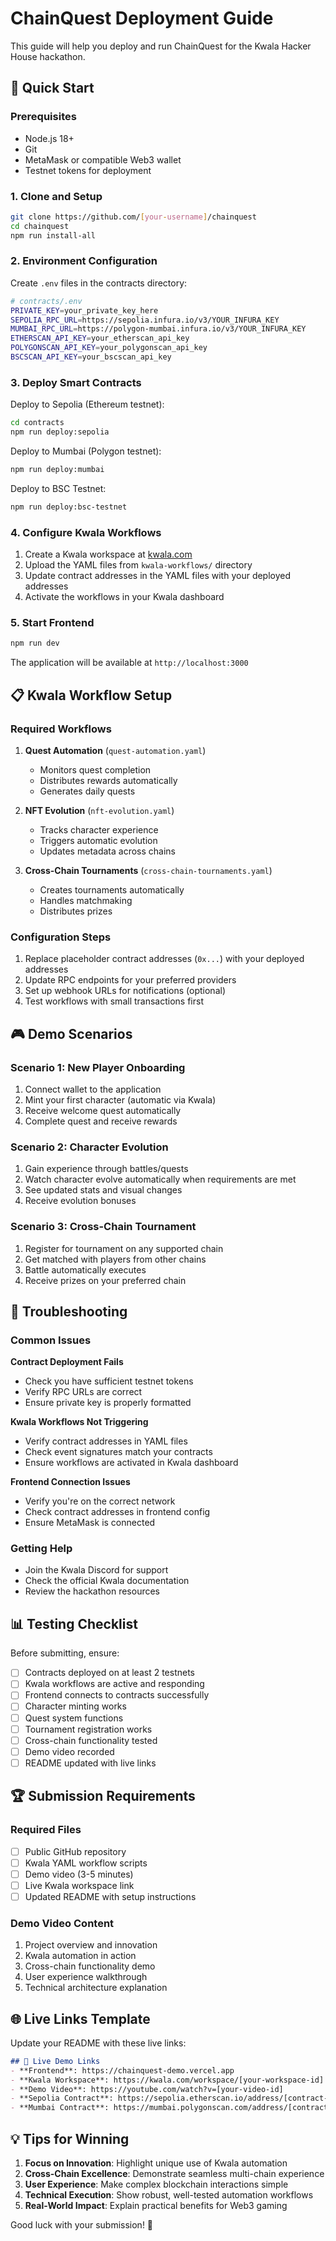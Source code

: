 # ChainQuest Deployment Guide

This guide will help you deploy and run ChainQuest for the Kwala Hacker House hackathon.

## 🚀 Quick Start

### Prerequisites
- Node.js 18+
- Git
- MetaMask or compatible Web3 wallet
- Testnet tokens for deployment

### 1. Clone and Setup
```bash
git clone https://github.com/[your-username]/chainquest
cd chainquest
npm run install-all
```

### 2. Environment Configuration
Create `.env` files in the contracts directory:

```bash
# contracts/.env
PRIVATE_KEY=your_private_key_here
SEPOLIA_RPC_URL=https://sepolia.infura.io/v3/YOUR_INFURA_KEY
MUMBAI_RPC_URL=https://polygon-mumbai.infura.io/v3/YOUR_INFURA_KEY
ETHERSCAN_API_KEY=your_etherscan_api_key
POLYGONSCAN_API_KEY=your_polygonscan_api_key
BSCSCAN_API_KEY=your_bscscan_api_key
```

### 3. Deploy Smart Contracts

Deploy to Sepolia (Ethereum testnet):
```bash
cd contracts
npm run deploy:sepolia
```

Deploy to Mumbai (Polygon testnet):
```bash
npm run deploy:mumbai
```

Deploy to BSC Testnet:
```bash
npm run deploy:bsc-testnet
```

### 4. Configure Kwala Workflows

1. Create a Kwala workspace at [kwala.com](https://kwala.com)
2. Upload the YAML files from `kwala-workflows/` directory
3. Update contract addresses in the YAML files with your deployed addresses
4. Activate the workflows in your Kwala dashboard

### 5. Start Frontend
```bash
npm run dev
```

The application will be available at `http://localhost:3000`

## 📋 Kwala Workflow Setup

### Required Workflows
1. **Quest Automation** (`quest-automation.yaml`)
   - Monitors quest completion
   - Distributes rewards automatically
   - Generates daily quests

2. **NFT Evolution** (`nft-evolution.yaml`)
   - Tracks character experience
   - Triggers automatic evolution
   - Updates metadata across chains

3. **Cross-Chain Tournaments** (`cross-chain-tournaments.yaml`)
   - Creates tournaments automatically
   - Handles matchmaking
   - Distributes prizes

### Configuration Steps
1. Replace placeholder contract addresses (`0x...`) with your deployed addresses
2. Update RPC endpoints for your preferred providers
3. Set up webhook URLs for notifications (optional)
4. Test workflows with small transactions first

## 🎮 Demo Scenarios

### Scenario 1: New Player Onboarding
1. Connect wallet to the application
2. Mint your first character (automatic via Kwala)
3. Receive welcome quest automatically
4. Complete quest and receive rewards

### Scenario 2: Character Evolution
1. Gain experience through battles/quests
2. Watch character evolve automatically when requirements are met
3. See updated stats and visual changes
4. Receive evolution bonuses

### Scenario 3: Cross-Chain Tournament
1. Register for tournament on any supported chain
2. Get matched with players from other chains
3. Battle automatically executes
4. Receive prizes on your preferred chain

## 🔧 Troubleshooting

### Common Issues

**Contract Deployment Fails**
- Check you have sufficient testnet tokens
- Verify RPC URLs are correct
- Ensure private key is properly formatted

**Kwala Workflows Not Triggering**
- Verify contract addresses in YAML files
- Check event signatures match your contracts
- Ensure workflows are activated in Kwala dashboard

**Frontend Connection Issues**
- Verify you're on the correct network
- Check contract addresses in frontend config
- Ensure MetaMask is connected

### Getting Help
- Join the Kwala Discord for support
- Check the official Kwala documentation
- Review the hackathon resources

## 📊 Testing Checklist

Before submitting, ensure:
- [ ] Contracts deployed on at least 2 testnets
- [ ] Kwala workflows are active and responding
- [ ] Frontend connects to contracts successfully
- [ ] Character minting works
- [ ] Quest system functions
- [ ] Tournament registration works
- [ ] Cross-chain functionality tested
- [ ] Demo video recorded
- [ ] README updated with live links

## 🏆 Submission Requirements

### Required Files
- [ ] Public GitHub repository
- [ ] Kwala YAML workflow scripts
- [ ] Demo video (3-5 minutes)
- [ ] Live Kwala workspace link
- [ ] Updated README with setup instructions

### Demo Video Content
1. Project overview and innovation
2. Kwala automation in action
3. Cross-chain functionality demo
4. User experience walkthrough
5. Technical architecture explanation

## 🌐 Live Links Template

Update your README with these live links:

```markdown
## 🔗 Live Demo Links
- **Frontend**: https://chainquest-demo.vercel.app
- **Kwala Workspace**: https://kwala.com/workspace/[your-workspace-id]
- **Demo Video**: https://youtube.com/watch?v=[your-video-id]
- **Sepolia Contract**: https://sepolia.etherscan.io/address/[contract-address]
- **Mumbai Contract**: https://mumbai.polygonscan.com/address/[contract-address]
```

## 💡 Tips for Winning

1. **Focus on Innovation**: Highlight unique use of Kwala automation
2. **Cross-Chain Excellence**: Demonstrate seamless multi-chain experience
3. **User Experience**: Make complex blockchain interactions simple
4. **Technical Execution**: Show robust, well-tested automation workflows
5. **Real-World Impact**: Explain practical benefits for Web3 gaming

Good luck with your submission! 🚀